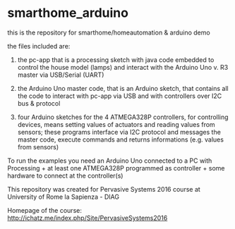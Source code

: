 # smarthome_arduino

this is the repository for smarthome/homeautomation & arduino demo 

the files included are:

1. the pc-app that is a processing sketch with java code embedded to control the house model (lamps) and interact with the Arduino Uno v. R3 master via USB/Serial (UART)

2. the Arduino Uno master code, that is an Arduino sketch, that contains all the code to interact with pc-app via USB and with controllers over I2C bus & protocol

3. four Arduino sketches for the 4 ATMEGA328P controllers, for controlling devices, means setting values of actuators and reading values from sensors; these programs interface via I2C protocol and messages the master code, execute commands and returns informations (e.g. values from sensors)

To run the examples you need an Arduino Uno connected to a PC with Processing + at least one ATMEGA328P programmed as controller + some hardware to connect at the controller(s)

This repository was created for Pervasive Systems 2016 course at University of Rome la Sapienza - DIAG

Homepage of the course:
http://ichatz.me/index.php/Site/PervasiveSystems2016
